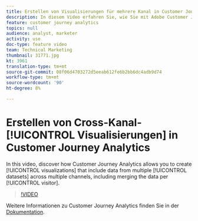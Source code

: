 ```yaml
---
title: Erstellen von Visualisierungen für mehrere Kanal in Customer Journey Analytics
description: In diesem Video erfahren Sie, wie Sie mit Adobe Customer Journey Analytics Visualisierungen erstellen können, die Daten aus mehreren Datensätzen über mehrere Kanal hinweg enthalten, einschließlich der Zusammenführung der Daten pro Besucher.
feature: customer journey analytics
topics: null
audience: analyst, marketer
activity: use
doc-type: feature video
team: Technical Marketing
thumbnail: 31771.jpg
kt: 3961
translation-type: tm+mt
source-git-commit: 08f06d4703272d5eeab612fe6b2bb6dc4adb9d74
workflow-type: tm+mt
source-wordcount: '90'
ht-degree: 8%

---
```



# Erstellen von Cross-Kanal- [!UICONTROL Visualisierungen] in Customer Journey Analytics

In this video, discover how Customer Journey Analytics allows you to create [!UICONTROL visualizations] that include data from multiple [!UICONTROL datasets] across multiple channels, including merging the data per [!UICONTROL visitor].

>[!VIDEO](https://video.tv.adobe.com/v/31771/?quality=12)

Weitere Informationen zu Customer Journey Analytics finden Sie in der [Dokumentation](https://docs.adobe.com/content/help/de-DE/analytics-platform/using/cja-landing.html).
